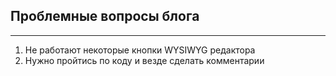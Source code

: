 ## Проблемные вопросы блога
___
1. Не работают некоторые кнопки WYSIWYG редактора
2. Нужно пройтись по коду и везде сделать комментарии

